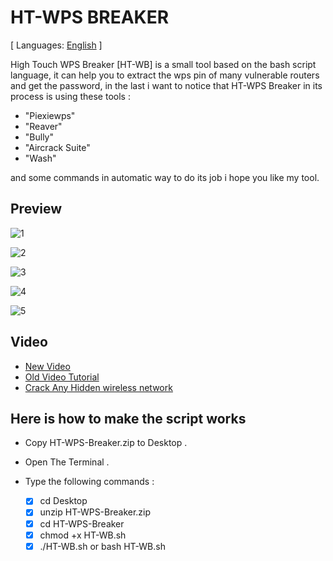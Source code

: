 # HT-WPS BREAKER

[ Languages: [English](README.md) ]

High Touch WPS Breaker [HT-WB] is a small tool based on the bash script language, it can help you to extract the wps pin of many vulnerable
routers and get the password, in the last i want to notice that HT-WPS Breaker in its process is using these tools :

* "Piexiewps"
* "Reaver"
* "Bully"
* "Aircrack Suite"
* "Wash"

and some commands in automatic way to do its job i hope you like my tool.

## Preview

![1](http://i.imgur.com/S2Phf7R.jpg)

![2](http://i.imgur.com/fQ2LXBm.jpg)

![3](http://i.imgur.com/MOrVEgg.jpg)

![4](http://i.imgur.com/BrU8UN2.jpg)

![5](https://i.imgur.com/9zwq1mp.png)


## Video

* [New Video](https://www.youtube.com/watch?v=VUiitRwgCtw)
* [Old Video Tutorial](https://www.youtube.com/watch?v=GZX-cDD7gN8)
* [Crack Any Hidden wireless network](https://www.youtube.com/watch?v=jpGIFdM_7zY)

## Here is how to make the script works

* Copy HT-WPS-Breaker.zip to Desktop .
* Open The Terminal .
* Type the following commands :

    - [X] cd Desktop
    - [X] unzip HT-WPS-Breaker.zip
    - [X] cd HT-WPS-Breaker
    - [X] chmod +x HT-WB.sh
    - [X] ./HT-WB.sh  or  bash HT-WB.sh
